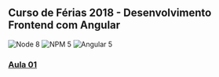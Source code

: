 ## Curso de Férias 2018 - Desenvolvimento Frontend com Angular

![Node 8](https://img.shields.io/badge/node-8.9.4-green.svg)
![NPM 5](https://img.shields.io/badge/npm-5.6.0-orange.svg)
![Angular 5](https://img.shields.io/badge/angular-5.0.0-red.svg)

### [Aula 01](aulas/aula01.md)
